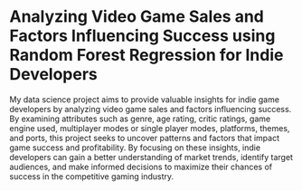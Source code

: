 # Analyzing Video Game Sales and Factors Influencing Success using Random Forest Regression for Indie Developers
 My data science project aims to provide valuable insights for indie game developers by analyzing video game sales and factors influencing success. By examining attributes such as genre, age rating, critic ratings, game engine used, multiplayer modes or single player modes, platforms, themes, and ports, this project seeks to uncover patterns and factors that impact game success and profitability. By focusing on these insights, indie developers can gain a better understanding of market trends, identify target audiences, and make informed decisions to maximize their chances of success in the competitive gaming industry.
